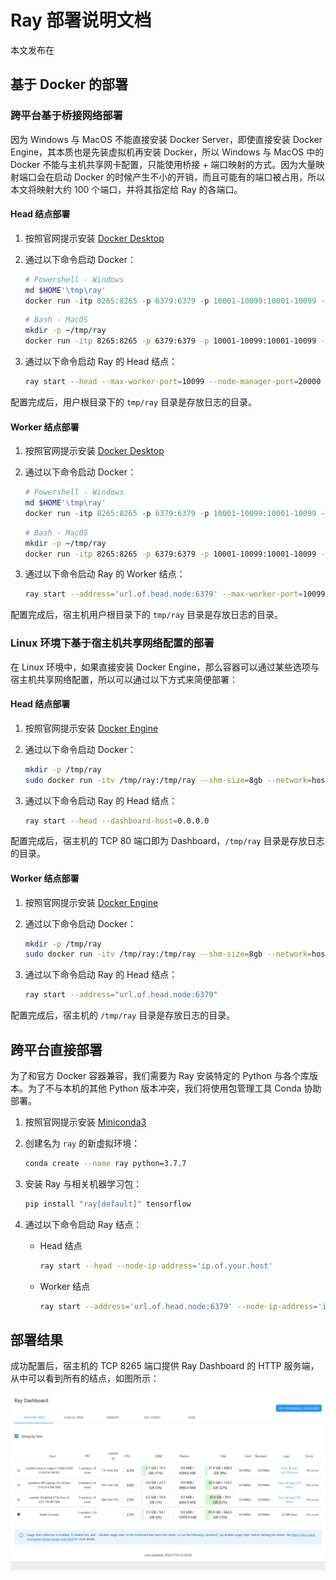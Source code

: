 # Ray 部署说明文档

本文发布在 [](https://zhuanlan.zhihu.com/p/539972688)

## 基于 Docker 的部署

### 跨平台基于桥接网络部署

因为 Windows 与 MacOS 不能直接安装 Docker Server，即使直接安装 Docker Engine，其本质也是先装虚拟机再安装 Docker，所以 Windows 与 MacOS 中的 Docker 不能与主机共享网卡配置，只能使用桥接 + 端口映射的方式。因为大量映射端口会在启动 Docker 的时候产生不小的开销，而且可能有的端口被占用，所以本文将映射大约 100 个端口，并将其指定给 Ray 的各端口。

#### Head 结点部署

1. 按照官网提示安装 [Docker Desktop](https://docs.docker.com/desktop/)
   
1. 通过以下命令启动 Docker：
   
   ```powershell
   # Powershell - Windows
   md $HOME'\tmp\ray'
   docker run -itp 8265:8265 -p 6379:6379 -p 10001-10099:10001-10099 -p 20000-20007:20000-20007 --shm-size=8gb -v $HOME'\tmp\ray:/tmp/ray' 'rayproject/ray-ml'
   ```
   
   ```bash
   # Bash - MacOS
   mkdir -p ~/tmp/ray
   docker run -itp 8265:8265 -p 6379:6379 -p 10001-10099:10001-10099 -p 20000-20007:20000-20007 --shm-size=8gb -v ~/tmp/ray:/tmp/ray 'rayproject/ray-ml'
   ```
   
3. 通过以下命令启动 Ray 的 Head 结点：
   
   ```bash
   ray start --head --max-worker-port=10099 --node-manager-port=20000 --object-manager-port=20001 --dashboard-host="0.0.0.0" --redis-shard-ports=20002,20003,20004,20005,20006,20007 --node-ip-address='ip.of.your.host'
   ```

配置完成后，用户根目录下的 `tmp/ray` 目录是存放日志的目录。

#### Worker 结点部署

1. 按照官网提示安装 [Docker Desktop](https://docs.docker.com/desktop/)

1. 通过以下命令启动 Docker：
   
   ```powershell
   # Powershell - Windows
   md $HOME'\tmp\ray'
   docker run -itp 8265:8265 -p 6379:6379 -p 10001-10099:10001-10099 -p 20000-20001:20000-20001 --shm-size=8gb -v $HOME'\tmp\ray:/tmp/ray' 'rayproject/ray-ml'
   ```
   
   ```bash
   # Bash - MacOS
   mkdir -p ~/tmp/ray
   docker run -itp 8265:8265 -p 6379:6379 -p 10001-10099:10001-10099 -p 20000-20001:20000-20001 --shm-size=8gb -v ~/tmp/ray:/tmp/ray 'rayproject/ray-ml'
   ```

2. 通过以下命令启动 Ray 的 Worker 结点：

   ```bash
   ray start --address='url.of.head.node:6379' --max-worker-port=10099 --node-manager-port=20000 --object-manager-port=20001 --node-ip-address='ip.of.your.host'
   ```

配置完成后，宿主机用户根目录下的 `tmp/ray` 目录是存放日志的目录。

### Linux 环境下基于宿主机共享网络配置的部署

在 Linux 环境中，如果直接安装 Docker Engine，那么容器可以通过某些选项与宿主机共享网络配置，所以可以通过以下方式来简便部署：

#### Head 结点部署

1. 按照官网提示安装 [Docker Engine](https://docs.docker.com/engine/install/)

2. 通过以下命令启动 Docker：

   ```bash
   mkdir -p /tmp/ray
   sudo docker run -itv /tmp/ray:/tmp/ray --shm-size=8gb --network=host rayproject/ray-ml
   ```

3. 通过以下命令启动 Ray 的 Head 结点：

   ```bash
   ray start --head --dashboard-host=0.0.0.0
   ```

配置完成后，宿主机的 TCP 80 端口即为 Dashboard，`/tmp/ray` 目录是存放日志的目录。

#### Worker 结点部署

1. 按照官网提示安装 [Docker Engine](https://docs.docker.com/engine/install/)

2. 通过以下命令启动 Docker：

   ```bash
   mkdir -p /tmp/ray
   sudo docker run -itv /tmp/ray:/tmp/ray --shm-size=8gb --network=host rayproject/ray-ml
   ```

3. 通过以下命令启动 Ray 的 Head 结点：

   ```bash
   ray start --address="url.of.head.node:6379"
   ```

配置完成后，宿主机的 `/tmp/ray` 目录是存放日志的目录。

## 跨平台直接部署

为了和官方 Docker 容器兼容，我们需要为 Ray 安装特定的 Python 与各个库版本。为了不与本机的其他 Python 版本冲突，我们将使用包管理工具 Conda 协助部署。

1. 按照官网提示安装 [Miniconda3](https://docs.conda.io/en/latest/miniconda.html)

2. 创建名为 `ray` 的新虚拟环境：

   ```bash
   conda create --name ray python=3.7.7
   ```

3. 安装 Ray 与相关机器学习包：

   ```bash
   pip install "ray[default]" tensorflow
   ```

4. 通过以下命令启动 Ray 结点：

   * Head 结点

     ```bash
     ray start --head --node-ip-address='ip.of.your.host'
     ```
   
   * Worker 结点
   
     ```bash
     ray start --address='url.of.head.node:6379' --node-ip-address='ip.of.your.host'
     ```

## 部署结果

成功配置后，宿主机的 TCP 8265 端口提供 Ray Dashboard 的 HTTP 服务端，从中可以看到所有的结点，如图所示：

<img src="pic/Dashboard.png" style="zoom:50%;" />
